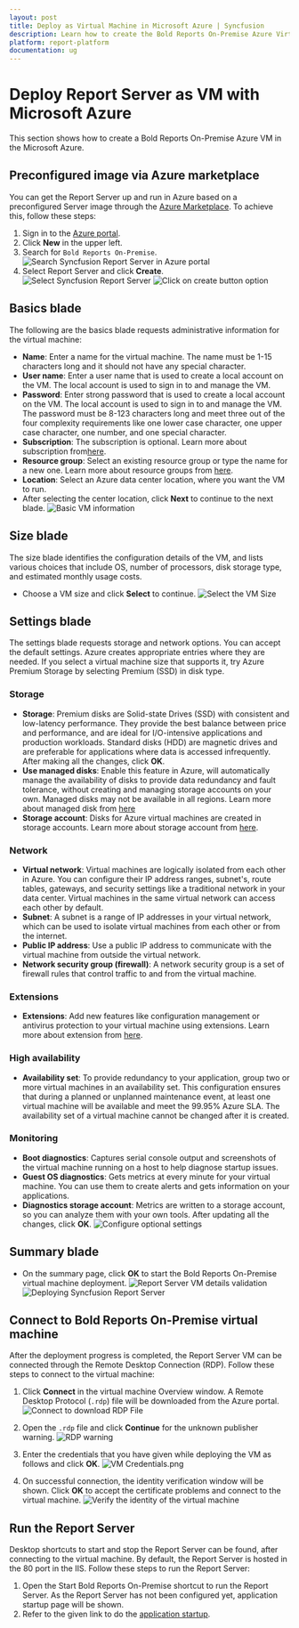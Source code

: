 ```yaml
---
layout: post
title: Deploy as Virtual Machine in Microsoft Azure | Syncfusion
description: Learn how to create the Bold Reports On-Premise Azure Virtual Machine (VM) in the Microsoft Azure for deployment.
platform: report-platform
documentation: ug
---
```


# Deploy Report Server as VM with Microsoft Azure

This section shows how to create a Bold Reports On-Premise Azure VM in the Microsoft Azure.

## Preconfigured image via Azure marketplace

You can get the Report Server up and run in Azure based on a preconfigured Server image through the [Azure Marketplace](https://azuremarketplace.microsoft.com/en-us/marketplace/apps/syncfusion.report-server-vm). To achieve this, follow these steps:

1. Sign in to the [Azure portal](https://portal.azure.com/).
2. Click **New** in the upper left.
3. Search for `Bold Reports On-Premise`.
![Search Syncfusion Report Server in Azure portal](/static/assets/on-premise/images/installation-and-deployment/azure-deployment/vm/portal-search.png)
4. Select Report Server and click **Create**.
![Select Syncfusion Report Server](/static/assets/on-premise/images/installation-and-deployment/azure-deployment/vm/select-syncfusion-report-server.png)
![Click on create button option](/static/assets/on-premise/images/installation-and-deployment/azure-deployment/vm/create-option.png)

## Basics blade

The following are the basics blade requests administrative information for the virtual machine:

* **Name**: Enter a name for the virtual machine. The name must be 1-15 characters long and it should not have any special character.
* **User name**: Enter a user name that is used to create a local account on the VM. The local account is used to sign in to and manage the VM.
* **Password**: Enter strong password that is used to create a local account on the VM. The local account is used to sign in to and manage the VM. The password must be 8-123 characters long and meet three out of the four complexity requirements like one lower case character, one upper case character, one number, and one special character.
* **Subscription**: The subscription is optional. Learn more about subscription from[here](https://blogs.msdn.microsoft.com/arunrakwal/2012/04/09/create-windows-azure-subscription/).
* **Resource group**: Select an existing resource group or type the name for a new one. Learn more about resource groups from [here](https://docs.microsoft.com/en-us/azure/azure-resource-manager/resource-group-overview#resource-groups).
* **Location**: Select an Azure data center location, where you want the VM to run.
* After selecting the center location, click **Next** to continue to the next blade.
    ![Basic VM information](/static/assets/on-premise/images/installation-and-deployment/azure-deployment/vm/vm-basic-details.png)

## Size blade

The size blade identifies the configuration details of the VM, and lists various choices that include OS, number of processors, disk storage type, and estimated monthly usage costs.

* Choose a VM size and click **Select** to continue.
![Select the VM Size](/static/assets/on-premise/images/installation-and-deployment/azure-deployment/vm/vm-size-selection.png)

## Settings blade

The settings blade requests storage and network options. You can accept the default settings. Azure creates appropriate entries where they are needed. If you select a virtual machine size that supports it, try Azure Premium Storage by selecting Premium (SSD) in disk type.

### Storage

* **Storage**: Premium disks are Solid-state Drives (SSD) with consistent and low-latency performance. They provide the best balance between price and performance, and are ideal for I/O-intensive applications and production workloads. Standard disks (HDD) are magnetic drives and are preferable for applications where data is accessed infrequently. After making all the changes, click **OK**.
* **Use managed disks**: Enable this feature in Azure, will automatically manage the availability of disks to provide data redundancy and fault tolerance, without creating and managing storage accounts on your own. Managed disks may not be available in all regions. Learn more about managed disk from [here](https://docs.microsoft.com/en-us/azure/storage/storage-managed-disks-overview)
* **Storage account**: Disks for Azure virtual machines are created in storage accounts. Learn more about storage account from [here](https://docs.microsoft.com/en-us/azure/storage/storage-introduction).

### Network

* **Virtual network**: Virtual machines are logically isolated from each other in Azure. You can configure their IP address ranges, subnet's, route tables, gateways, and security settings like a traditional network in your data center. Virtual machines in the same virtual network can access each other by default.
* **Subnet**: A subnet is a range of IP addresses in your virtual network, which can be used to isolate virtual machines from each other or from the internet.
* **Public IP address**: Use a public IP address to communicate with the virtual machine from outside the virtual network.
* **Network security group (firewall)**: A network security group is a set of firewall rules that control traffic to and from the virtual machine.

### Extensions

* **Extensions**: Add new features like configuration management or antivirus protection to your virtual machine using extensions. Learn more about extension from [here](https://azure.microsoft.com/documentation/articles/virtual-machines-windows-extensions-features/).

### High availability

* **Availability set**: To provide redundancy to your application, group two or more virtual machines in an availability set. This configuration ensures that during a planned or unplanned maintenance event, at least one virtual machine will be available and meet the 99.95% Azure SLA. The availability set of a virtual machine cannot be changed after it is created.

### Monitoring

* **Boot diagnostics**: Captures serial console output and screenshots of the virtual machine running on a host to help diagnose startup issues.
* **Guest OS diagnostics**: Gets metrics at every minute for your virtual machine. You can use them to create alerts and gets information on your applications.
* **Diagnostics storage account**: Metrics are written to a storage account, so you can analyze them with your own tools. After updating all the changes, click **OK**.
![Configure optional settings](/static/assets/on-premise/images/installation-and-deployment/azure-deployment/vm/vm-settings.png)

## Summary blade

* On the summary page, click **OK** to start the Bold Reports On-Premise virtual machine deployment.
![Report Server VM details validation](/static/assets/on-premise/images/installation-and-deployment/azure-deployment/vm/vm-details.png)
![Deploying Syncfusion Report Server](/static/assets/on-premise/images/installation-and-deployment/azure-deployment/vm/vm-deploy.png)

## Connect to Bold Reports On-Premise virtual machine

After the deployment progress is completed, the Report Server VM can be connected through the Remote Desktop Connection (RDP). Follow these steps to connect to the virtual machine:

1. Click **Connect** in the virtual machine Overview window. A Remote Desktop Protocol (`.rdp`) file will be downloaded from the Azure portal.
![Connect to download RDP File](/static/assets/on-premise/images/installation-and-deployment/azure-deployment/vm/connect.png)

2. Open the `.rdp` file and click **Continue** for the unknown publisher warning.
![RDP warning](/static/assets/on-premise/images/installation-and-deployment/azure-deployment/vm/rdp-warning.png)

3. Enter the credentials that you have given while deploying the VM as follows and click **OK**.
![VM Credentials.png](/static/assets/on-premise/images/installation-and-deployment/azure-deployment/vm/vm-credentials.png)

4. On successful connection, the identity verification window will be shown. Click **OK** to accept the certificate problems and connect to the virtual machine.
![Verify the identity of the virtual machine](/static/assets/on-premise/images/installation-and-deployment/azure-deployment/vm/certificate-warning.png)

## Run the Report Server

Desktop shortcuts to start and stop the Report Server can be found, after connecting to the virtual machine. By default, the Report Server is hosted in the 80 port in the IIS. Follow these steps to run the Report Server:

1. Open the Start Bold Reports On-Premise shortcut to run the Report Server. As the Report Server has not been configured yet, application startup page will be shown.
2. Refer to the given link to do the [application startup](/on-premise/application-startup/startup/).